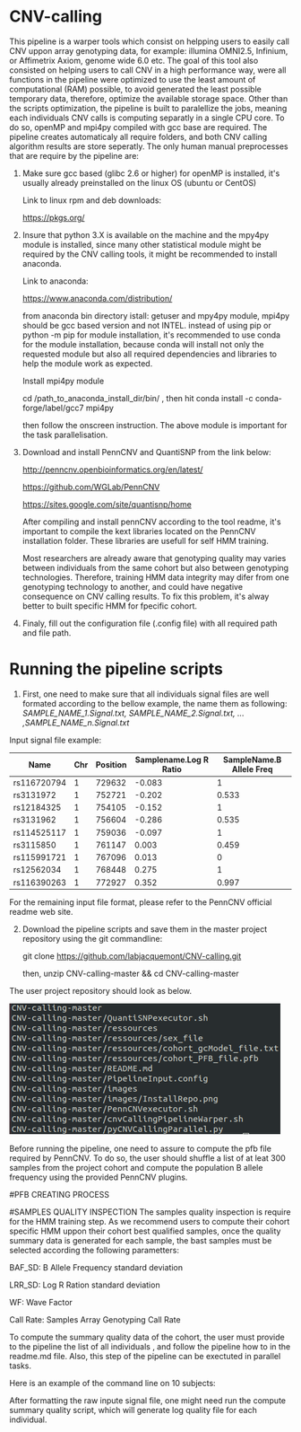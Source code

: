 # CNV-calling
This pipeline is a warper tools which consist on helpping users to easily call CNV uppon array genotyping data, for example: illumina OMNI2.5, Infinium, or Affimetrix Axiom, genome wide 6.0 etc. The goal of this tool also consisted on helping users to call CNV in a high performance way, were all functions in the pipeline were optimized to use the least amount of computational (RAM) possible, to avoid generated the least possible temporary data, therefore, optimize the available storage space. Other than the scripts optimization, the pipeline is built to paralellize the jobs, meaning each individuals CNV calls is computing separatly in a single CPU core. To do so, openMP and mpi4py compiled with gcc base are required. The pipeline creates automaticaly all require folders, and both CNV calling algorithm results are store seperatly. The only human manual preprocesses that are require by the pipeline are:

1) Make sure gcc based (glibc 2.6 or higher) for openMP is installed, it's usually already preinstalled on the linux OS (ubuntu or CentOS)

   Link to linux rpm and deb downloads:

   https://pkgs.org/

2) Insure that python 3.X is available on the machine and the mpy4py module is installed, since many other statistical module might be required by the CNV calling tools, it might be recommended to install anaconda. 

   Link to anaconda:

   https://www.anaconda.com/distribution/

   from anaconda bin directory istall: getuser and mpy4py module, mpi4py should be gcc based version and not INTEL. instead of using pip or python -m pip for module installation, it's recommended to use conda for the module installation, because conda will install not only the requested module but also all required dependencies and libraries to help the module work as expected.

   Install mpi4py module

   cd /path_to_anaconda_install_dir/bin/ , then hit
   conda install -c conda-forge/label/gcc7 mpi4py

   then follow the onscreen instruction. The above module is important for the task parallelisation.


3) Download and install PennCNV and QuantiSNP from the link below:

   http://penncnv.openbioinformatics.org/en/latest/
   
   https://github.com/WGLab/PennCNV
   
   https://sites.google.com/site/quantisnp/home

   After compiling and install pennCNV according to the tool readme, it's important to compile the kext libraries located on the    PennCNV installation folder. These libraries are usefull for self HMM training.

   Most researchers are already aware that genotyping quality may varies between individuals from the same cohort but also between genotyping technologies. Therefore, training HMM data integrity may difer from one genotyping technology to another, and could have negative consequence on CNV calling results. To fix this problem, it's alway better to built specific HMM for fpecific cohort. 

4) Finaly, fill out the configuration file (.config file) with all required path and file path.


# Running the pipeline scripts

1) First, one need to make sure that all individuals signal files are well formated according to the bellow example, the name them as following: *SAMPLE_NAME_1.Signal.txt, SAMPLE_NAME_2.Signal.txt, ... ,SAMPLE_NAME_n.Signal.txt*

Input signal file example:

Name | Chr | Position | Samplename.Log R Ratio | SampleName.B Allele Freq
---- | --- | -------- | ---------------------- | ------------------------
rs116720794 | 1 | 729632 | -0.083 | 1
rs3131972|1|752721|-0.202|0.533
rs12184325|1|754105|-0.152|1
rs3131962|1|756604|-0.286|0.535
rs114525117|1|759036|-0.097|1
rs3115850|1|761147|0.003|0.459
rs115991721|1|767096|0.013|0
rs12562034|1|768448|0.275|1
rs116390263|1|772927|0.352|0.997

For the remaining input file format, please refer to the PennCNV official readme web site.

2) Download the pipeline scripts and save them in the master project repository using the git commandline:
   
   git clone https://github.com/labjacquemont/CNV-calling.git
   
   then, unzip CNV-calling-master && cd CNV-calling-master
   
The user project repository should look as below.

![alt text](images/InstallRepo.png)

Before running the pipeline, one need to assure to compute the pfb file required by PennCNV.
To do so, the user should shuffle a list of at leat 300 samples from the project cohort and 
compute the population B allele frequency using the provided PennCNV plugins.

#PFB CREATING PROCESS


#SAMPLES QUALITY INSPECTION
The samples quality inspection is require for the HMM training step. As we recommend users to compute their
cohort specific HMM uppon their cohort best qualified samples, once the quality summary data is generated for
each sample, the bast samples must be selected according the following parametters:

BAF_SD: B Allele Frequency standard deviation

LRR_SD: Log R Ration  standard deviation

WF: Wave Factor

Call Rate: Samples Array Genotyping Call Rate

To compute the summary quality data of the cohort, the user must provide to the pipeline the list of all individuals
, and follow the pipeline how to in the readme.md file. Also, this step of the pipeline can be exectuted in parallel
tasks.

Here is an example of the command line on 10 subjects:




After formatting the raw inpute signal file, one might need run the compute summary quality script, which will
generate log quality file for each individual.





